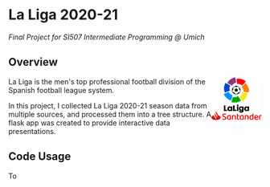 # La Liga 2020-21
*Final Project for SI507 Intermediate Programming @ Umich*

## Overview 
<img src="images/LaLiga_Santander.png" width="100" align="right">
La Liga is the men's top professional football division of the Spanish football league system.

In this project, I collected La Liga 2020-21 season data from multiple sources, and processed them into a tree structure. A flask app was created to provide interactive data presentations.

## Code Usage
To 